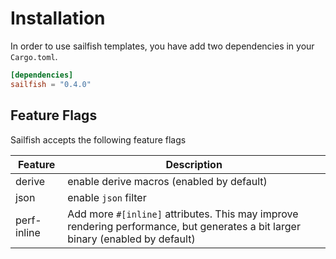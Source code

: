 # Installation

In order to use sailfish templates, you have add two dependencies in your `Cargo.toml`.

``` toml
[dependencies]
sailfish = "0.4.0"
```

## Feature Flags

Sailfish accepts the following feature flags

|Feature|Description|
|--|--|
|derive|enable derive macros (enabled by default)|
|json|enable `json` filter|
|perf-inline|Add more `#[inline]` attributes. This may improve rendering performance, but generates a bit larger binary (enabled by default)|
